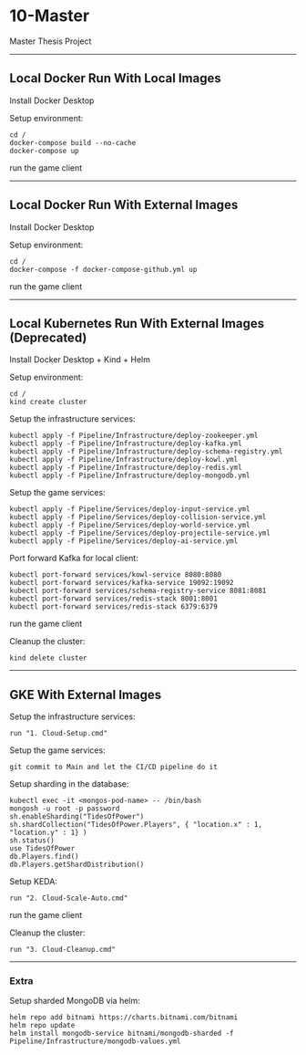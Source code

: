 # 10-Master
Master Thesis Project

--------------------------------------------------

## Local Docker Run With Local Images
Install Docker Desktop

Setup environment:
```
cd /
docker-compose build --no-cache
docker-compose up
```
run the game client

--------------------------------------------------

## Local Docker Run With External Images
Install Docker Desktop

Setup environment:
```
cd /
docker-compose -f docker-compose-github.yml up
```
run the game client

--------------------------------------------------

## Local Kubernetes Run With External Images (Deprecated)
Install Docker Desktop + Kind + Helm

Setup environment:
```
cd /
kind create cluster
```

Setup the infrastructure services:
```
kubectl apply -f Pipeline/Infrastructure/deploy-zookeeper.yml
kubectl apply -f Pipeline/Infrastructure/deploy-kafka.yml
kubectl apply -f Pipeline/Infrastructure/deploy-schema-registry.yml
kubectl apply -f Pipeline/Infrastructure/deploy-kowl.yml
kubectl apply -f Pipeline/Infrastructure/deploy-redis.yml
kubectl apply -f Pipeline/Infrastructure/deploy-mongodb.yml
```

Setup the game services:
```
kubectl apply -f Pipeline/Services/deploy-input-service.yml
kubectl apply -f Pipeline/Services/deploy-collision-service.yml
kubectl apply -f Pipeline/Services/deploy-world-service.yml
kubectl apply -f Pipeline/Services/deploy-projectile-service.yml
kubectl apply -f Pipeline/Services/deploy-ai-service.yml
```

Port forward Kafka for local client:
```
kubectl port-forward services/kowl-service 8080:8080
kubectl port-forward services/kafka-service 19092:19092
kubectl port-forward services/schema-registry-service 8081:8081
kubectl port-forward services/redis-stack 8001:8001
kubectl port-forward services/redis-stack 6379:6379
```

run the game client

Cleanup the cluster:
```
kind delete cluster
```

--------------------------------------------------

## GKE With External Images

Setup the infrastructure services:
```
run "1. Cloud-Setup.cmd"
```

Setup the game services:
```
git commit to Main and let the CI/CD pipeline do it
```

Setup sharding in the database:
```
kubectl exec -it <mongos-pod-name> -- /bin/bash
mongosh -u root -p password
sh.enableSharding("TidesOfPower")
sh.shardCollection("TidesOfPower.Players", { "location.x" : 1, "location.y" : 1} )
sh.status()
use TidesOfPower
db.Players.find()
db.Players.getShardDistribution()
```

Setup KEDA:
```
run "2. Cloud-Scale-Auto.cmd"
```

run the game client

Cleanup the cluster:
```
run "3. Cloud-Cleanup.cmd"
```

--------------------------------------------------

### Extra
Setup sharded MongoDB via helm:
```
helm repo add bitnami https://charts.bitnami.com/bitnami
helm repo update
helm install mongodb-service bitnami/mongodb-sharded -f Pipeline/Infrastructure/mongodb-values.yml
```
